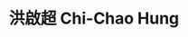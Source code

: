---
chinese_name: 洪啟超
english_name: Chi-Chao Hung
title: 洪啟超 Chi-Chao Hung
id: hungchichao
collection: members
position: Part-time Research Assistant
type: part-time research assistant
department: 經濟學系學士班三年級
image_path: https://source.unsplash.com/collection/139386/600x600?a=.png
photo: pt_ra/bio-photo.jpg
blurb: 123
---